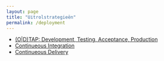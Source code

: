 ```yaml
---
layout: page
title: "Uitrolstrategieën"
permalink: /deployment
---
```


- [(O|D)TAP: Development, Testing, Acceptance, Production](https://en.wikipedia.org/wiki/Development,_testing,_acceptance_and_production)
- [Continueous Integration](https://en.wikipedia.org/wiki/Continuous_integration)
- [Continueous Delivery](https://en.wikipedia.org/wiki/Continuous_delivery)